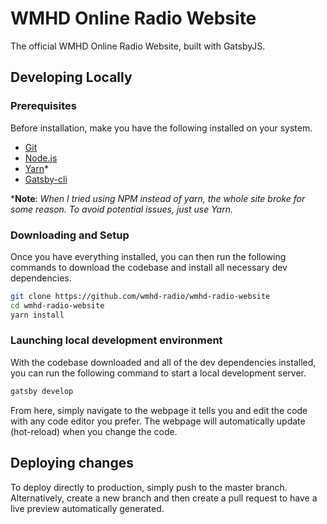 # WMHD Online Radio Website
The official WMHD Online Radio Website, built with GatsbyJS.

## Developing Locally
### Prerequisites
Before installation, make you have the following installed on your system.
* [Git](https://git-scm.com/)
* [Node.js](https://nodejs.org/en/)
* [Yarn](https://yarnpkg.com/)*
* [Gatsby-cli](https://www.gatsbyjs.org/docs/gatsby-cli/)

***Note**: *When I tried using NPM instead of yarn, the whole site broke for some reason. To avoid potential issues, just use Yarn.*

### Downloading and Setup
Once you have everything installed, you can then run the following commands to download the codebase and install all necessary dev dependencies.

```bash
git clone https://github.com/wmhd-radio/wmhd-radio-website
cd wmhd-radio-website
yarn install
```

### Launching local development environment
With the codebase downloaded and all of the dev dependencies installed, you can run the following command to start a local development server.
```bash
gatsby develop
```
From here, simply navigate to the webpage it tells you and edit the code with any code editor you prefer. The webpage will automatically update (hot-reload) when you change the code.

## Deploying changes
To deploy directly to production, simply push to the master branch. Alternatively, create a new branch and then create a pull request to have a live preview automatically generated.